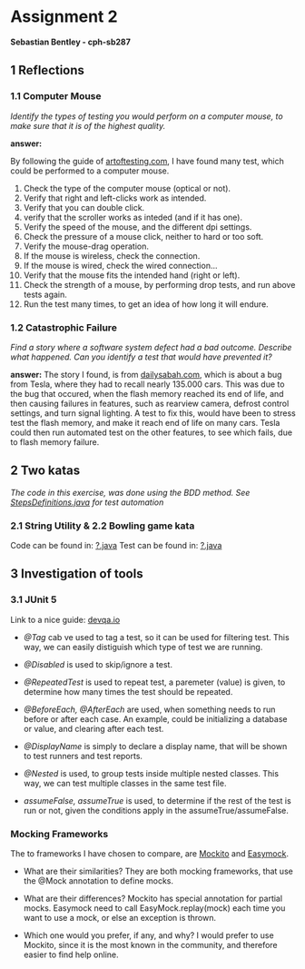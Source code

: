 # Assignment 2
**Sebastian Bentley - cph-sb287**

## 1 Reflections

### 1.1 Computer Mouse
*Identify the types of testing you would perform on a computer mouse, to make sure that it is of the highest quality.*

**answer:**


By following the guide of [artoftesting.com](https://artoftesting.com/mouse), I have found many test, which could be performed to a computer mouse.
1. Check the type of the computer mouse (optical or not).
2. Verify that right and left-clicks work as intended.
3. Verify that you can double click.
4. verify that the scroller works as inteded (and if it has one).
5. Verify the speed of the mouse, and the different dpi settings.
6. Check the pressure of a mouse click, neither to hard or too soft.
7. Verify the mouse-drag operation.
8. If the mouse is wireless, check the connection.
9. If the mouse is wired, check the wired connection...
10. Verify that the mouse fits the intended hand (right or left).
11. Check the strength of a mouse, by performing drop tests, and run above tests again.
12. Run the test many times, to get an idea of how long it will endure.


  

### 1.2 Catastrophic Failure
*Find a story where a software system defect had a bad outcome. Describe what happened. Can you identify a test that would have prevented it?*


**answer:**
The story I found, is from [dailysabah.com](https://www.dailysabah.com/business/automotive/tesla-to-recall-135000-vehicles-over-computer-memory-failure), which is about a bug from Tesla, where they had to recall nearly 135.000 cars.
This was due to the bug that occured, when the flash memory reached its end of life, and then causing failures in features, such as rearview camera, defrost control settings, and turn signal lighting.
A test to fix this, would have been to stress test the flash memory, and make it reach end of life on many cars. Tesla could then run automated test on the other features, to see which fails, due to flash memory failure.  

## 2 Two katas
*The code in this exercise, was done using the BDD method. See [StepsDefinitions.java](link) for test automation*
  

### 2.1 String Utility &  2.2 Bowling game kata
Code can be found in: [?.java](link)
Test can be found in: [?.java](link) 
 
## 3 Investigation of tools


### 3.1 JUnit 5

Link to a nice guide: [devqa.io](https://devqa.io/junit-5-annotations/)

* *@Tag* cab ve used to tag a test, so it can be used for filtering test. This way, we can easily distiguish which type of test we are running.

* *@Disabled* is used to skip/ignore a test.

* *@RepeatedTest* is used to repeat test, a paremeter (value) is given, to determine how many times the test should be repeated.

* *@BeforeEach, @AfterEach* are used, when something needs to run before or after each case. An example, could be initializing a database or value, and clearing after each test.

* *@DisplayName* is simply to declare a display name, that will be shown to test runners and test reports.

* *@Nested* is used, to group tests inside multiple nested classes. This way, we can test multiple classes in the same test file.

* *assumeFalse, assumeTrue* is used, to determine if the rest of the test is run or not, given the conditions apply in the assumeTrue/assumeFalse.

### Mocking Frameworks
The to frameworks I have chosen to compare, are [Mockito](https://site.mockito.org/) and [Easymock](https://easymock.org/).

* What are their similarities?
They are both mocking frameworks, that use the @Mock annotation to define mocks.

* What are their differences?
Mockito has special annotation for partial mocks. Easymock need to call EasyMock.replay(mock) each time you want to use a mock, or else an exception is thrown.

* Which one would you prefer, if any, and why?
I would prefer to use Mockito, since it is the most known in the community, and therefore easier to find help online.

